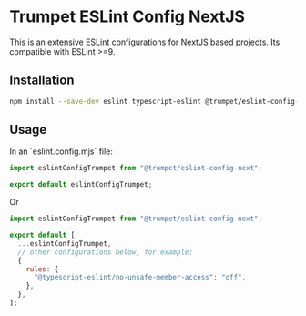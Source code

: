 # Trumpet ESLint Config NextJS

This is an extensive ESLint configurations for NextJS based projects. Its compatible with ESLint >=9.

## Installation

```sh
npm install --save-dev eslint typescript-eslint @trumpet/eslint-config-next
```

## Usage

In an ´eslint.config.mjs´ file:

```javascript
import eslintConfigTrumpet from "@trumpet/eslint-config-next";

export default eslintConfigTrumpet;
```

Or

```javascript
import eslintConfigTrumpet from "@trumpet/eslint-config-next";

export default [
  ...eslintConfigTrumpet,
  // other configurations below, for example:
  {
    rules: {
      "@typescript-eslint/no-unsafe-member-access": "off",
    },
  },
];
```
